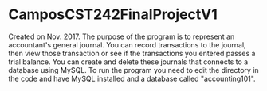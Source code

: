 # CamposCST242FinalProjectV1
Created on Nov. 2017.  The purpose of the program is to represent an accountant's general journal.  You can record transactions to the journal, then view those transaction or see if the transactions you entered passes a trial balance.  You can create and delete these journals that connects to a database using MySQL.  To run the program you need to edit the directory in the code and have MySQL installed and a database called "accounting101".  
